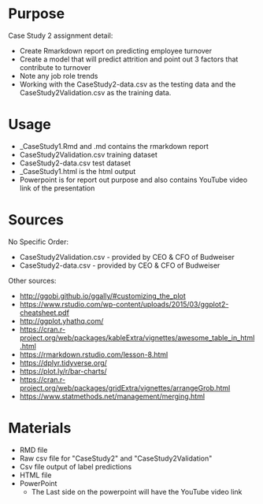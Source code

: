 # Purpose

Case Study 2 assignment detail:
  * Create Rmarkdown report on predicting employee turnover
  * Create a model that will predict attrition and point out 3 factors that contribute to turnover
  * Note any job role trends
  * Working with the CaseStudy2-data.csv as the testing data and the CaseStudy2Validation.csv as the training data.

# Usage

  * _CaseStudy1.Rmd and .md contains the rmarkdown report
  * CaseStudy2Validation.csv training dataset
  * CaseStudy2-data.csv test dataset
  * _CaseStudy1.html is the html output
  * Powerpoint is for report out purpose and also contains YouTube video link of the presentation

# Sources

No Specific Order:
  * CaseStudy2Validation.csv - provided by CEO & CFO of Budweiser
  * CaseStudy2-data.csv - provided by CEO & CFO of Budweiser

Other sources:
  * http://ggobi.github.io/ggally/#customizing_the_plot
  * https://www.rstudio.com/wp-content/uploads/2015/03/ggplot2-cheatsheet.pdf
  * http://ggplot.yhathq.com/
  * https://cran.r-project.org/web/packages/kableExtra/vignettes/awesome_table_in_html.html
  * https://rmarkdown.rstudio.com/lesson-8.html
  * https://dplyr.tidyverse.org/
  * https://plot.ly/r/bar-charts/
  * https://cran.r-project.org/web/packages/gridExtra/vignettes/arrangeGrob.html
  * https://www.statmethods.net/management/merging.html
  
# Materials
  * RMD file
  * Raw csv file for "CaseStudy2" and "CaseStudy2Validation"
  * Csv file output of label predictions
  * HTML file
  * PowerPoint
      - The Last side on the powerpoint will have the YouTube video link
